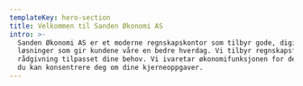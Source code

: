 ```yaml
---
templateKey: hero-section
title: Velkommen til Sanden Økonomi AS
intro: >-
  Sanden Økonomi AS er et moderne regnskapskontor som tilbyr gode, digitale
  løsninger som gir kundene våre en bedre hverdag. Vi tilbyr regnskapsførsel og
  rådgivning tilpasset dine behov. Vi ivaretar økonomifunksjonen for deg slik at
  du kan konsentrere deg om dine kjerneoppgaver.
---
```


